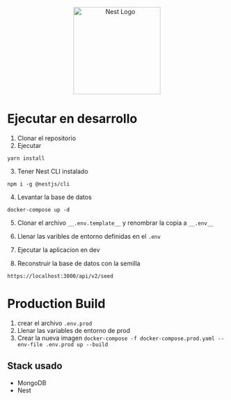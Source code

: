<p align="center">
  <a href="http://nestjs.com/" target="blank"><img src="https://nestjs.com/img/logo-small.svg" width="200" alt="Nest Logo" /></a>
</p>

# Ejecutar en desarrollo

1. Clonar el repositorio
2. Ejecutar

```
yarn install
```

3. Tener Nest CLI instalado

```
npm i -g @nestjs/cli
```

4. Levantar la base de datos

```
docker-compose up -d
```

5. Clonar el archivo `__.env.template__` y renombrar la copia a `__.env__`

6. Llenar las varibles de entorno definidas en el `.env`

7. Ejecutar la aplicacion en dev

8. Reconstruir la base de datos con la semilla

```
https://localhost:3000/api/v2/seed
```

# Production Build

1. crear el archivo ``` .env.prod ```
2. Llenar las variables de entorno de prod
3. Crear la nueva imagen ```docker-compose -f docker-compose.prod.yaml --env-file .env.prod up --build```

## Stack usado

- MongoDB
- Nest
